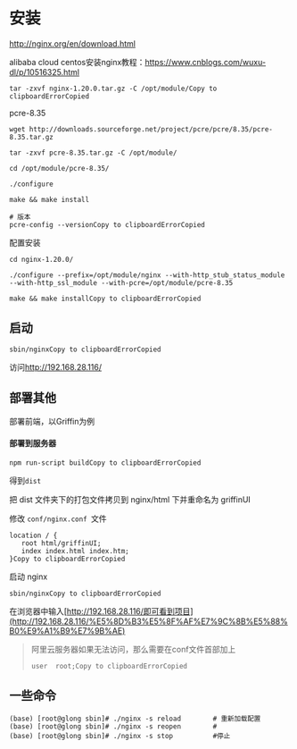 # 安装

<http://nginx.org/en/download.html>

alibaba cloud centos安装nginx教程：<https://www.cnblogs.com/wuxu-dl/p/10516325.html>

```
tar -zxvf nginx-1.20.0.tar.gz -C /opt/module/Copy to clipboardErrorCopied
```

pcre-8.35

```
wget http://downloads.sourceforge.net/project/pcre/pcre/8.35/pcre-8.35.tar.gz

tar -zxvf pcre-8.35.tar.gz -C /opt/module/

cd /opt/module/pcre-8.35/

./configure

make && make install

# 版本
pcre-config --versionCopy to clipboardErrorCopied
```

配置安装

```
cd nginx-1.20.0/

./configure --prefix=/opt/module/nginx --with-http_stub_status_module --with-http_ssl_module --with-pcre=/opt/module/pcre-8.35

make && make installCopy to clipboardErrorCopied
```

## 启动

```
sbin/nginxCopy to clipboardErrorCopied
```

访问<http://192.168.28.116/>

## 部署其他

部署前端，以Griffin为例

#### 部署到服务器

```
npm run-script buildCopy to clipboardErrorCopied
```

得到`dist`

把 dist 文件夹下的打包文件拷贝到 nginx/html 下并重命名为 griffinUI

修改 `conf/nginx.conf `文件

```
location / {
   root html/griffinUI;
   index index.html index.htm;
}Copy to clipboardErrorCopied
```

启动 nginx

```
sbin/nginxCopy to clipboardErrorCopied
```

在浏览器中输入[http://192.168.28.116/即可看到项目](http://192.168.28.116/%E5%8D%B3%E5%8F%AF%E7%9C%8B%E5%88%B0%E9%A1%B9%E7%9B%AE)

> 阿里云服务器如果无法访问，那么需要在conf文件首部加上
>
> ```
> user  root;Copy to clipboardErrorCopied
> ```

## 一些命令

```
(base) [root@glong sbin]# ./nginx -s reload        # 重新加载配置
(base) [root@glong sbin]# ./nginx -s reopen        #  
(base) [root@glong sbin]# ./nginx -s stop          #停止
```